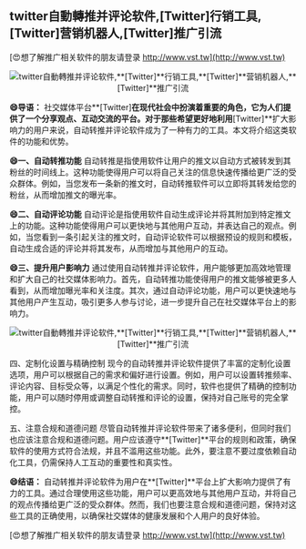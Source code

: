## **twitter自動轉推并评论软件,**[Twitter]**行销工具,**[Twitter]**营销机器人,**[Twitter]**推广引流**

[😍想了解推广相关软件的朋友请登录 http://www.vst.tw](http://www.vst.tw)

 <center><img src="https://vst.tw/MP4/tuiguang/png/3.png" alt="twitter自動轉推并评论软件,**[Twitter]**行销工具,**[Twitter]**营销机器人,**[Twitter]**推广引流"></center>

**😄导语：**
社交媒体平台**[Twitter]**在现代社会中扮演着重要的角色，它为人们提供了一个分享观点、互动交流的平台。对于那些希望更好地利用**[Twitter]**扩大影响力的用户来说，自动转推并评论软件成为了一种有力的工具。本文将介绍这类软件的功能和优势。

**😄一、自动转推功能**
自动转推是指使用软件让用户的推文以自动方式被转发到其粉丝的时间线上。这种功能使得用户可以将自己关注的信息快速传播给更广泛的受众群体。例如，当您发布一条新的推文时，自动转推软件可以立即将其转发给您的粉丝，从而增加推文的曝光率。

**😄二、自动评论功能**
自动评论是指使用软件自动生成评论并将其附加到特定推文上的功能。这种功能使得用户可以更快地与其他用户互动，并表达自己的观点。例如，当您看到一条引起关注的推文时，自动评论软件可以根据预设的规则和模板，自动生成合适的评论并将其发布，从而增加与其他用户的互动。

**😄三、提升用户影响力**
通过使用自动转推并评论软件，用户能够更加高效地管理和扩大自己的社交媒体影响力。首先，自动转推功能使得用户的推文能够被更多人看到，从而增加曝光率和关注度。其次，通过自动评论功能，用户可以更快速地与其他用户产生互动，吸引更多人参与讨论，进一步提升自己在社交媒体平台上的影响力。

 <center><img src="https://vst.tw/MP4/tuiguang/png/5.png" alt="twitter自動轉推并评论软件,**[Twitter]**行销工具,**[Twitter]**营销机器人,**[Twitter]**推广引流"></center>

四、定制化设置与精确控制
现今的自动转推并评论软件提供了丰富的定制化设置选项，用户可以根据自己的需求和偏好进行设置。例如，用户可以设置转推频率、评论内容、目标受众等，以满足个性化的需求。同时，软件也提供了精确的控制功能，用户可以随时停用或调整自动转推和评论的设置，保持对自己账号的完全掌控。

五、注意合规和道德问题
尽管自动转推并评论软件带来了诸多便利，但同时我们也应该注意合规和道德问题。用户应该遵守**[Twitter]**平台的规则和政策，确保软件的使用方式符合法规，并且不滥用这些功能。此外，要注意不要过度依赖自动化工具，仍需保持人工互动的重要性和真实性。

**😄结语：**
自动转推并评论软件为用户在**[Twitter]**平台上扩大影响力提供了有力的工具。通过合理使用这些功能，用户可以更高效地与其他用户互动，并将自己的观点传播给更广泛的受众群体。然而，我们也要注意合规和道德问题，保持对这些工具的正确使用，以确保社交媒体的健康发展和个人用户的良好体验。

[😍想了解推广相关软件的朋友请登录 http://www.vst.tw](http://www.vst.tw)



